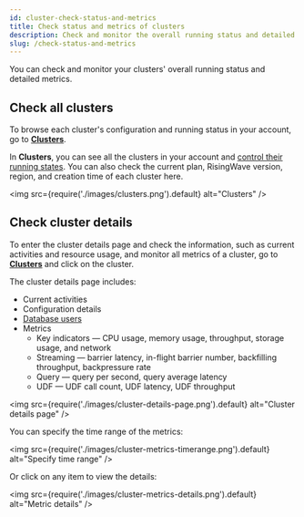 ```yaml
---
id: cluster-check-status-and-metrics
title: Check status and metrics of clusters
description: Check and monitor the overall running status and detailed metrics of your clusters.
slug: /check-status-and-metrics
---
```


You can check and monitor your clusters' overall running status and detailed metrics.

## Check all clusters

To browse each cluster's configuration and running status in your account, go to [**Clusters**](https://cloud.risingwave.com/clusters/).

In **Clusters**, you can see all the clusters in your account and [control their running states](cluster-stop-and-delete-clusters.md). You can also check the current plan, RisingWave version, region, and creation time of each cluster here.

<img
  src={require('./images/clusters.png').default}
  alt="Clusters"
/>

## Check cluster details

To enter the cluster details page and check the information, such as current activities and resource usage, and monitor all metrics of a cluster, go to [**Clusters**](https://cloud.risingwave.com/clusters/) and click on the cluster.

The cluster details page includes:

- Current activities
- Configuration details
- [Database users](cluster-manage-database-users.md)
- Metrics
  - Key indicators — CPU usage, memory usage, throughput, storage usage, and network
  - Streaming — barrier latency, in-flight barrier number, backfilling throughput, backpressure rate
  - Query — query per second, query average latency
  - UDF — UDF call count, UDF latency, UDF throughput

<img
  src={require('./images/cluster-details-page.png').default}
  alt="Cluster details page"
/>

You can specify the time range of the metrics:

<img
  src={require('./images/cluster-metrics-timerange.png').default}
  alt="Specify time range"
/>

Or click on any item to view the details:

<img
  src={require('./images/cluster-metrics-details.png').default}
  alt="Metric details"
/>
